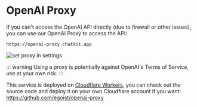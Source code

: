 # OpenAI Proxy

If you can't access the OpenAI API directly (due to firewall or other issues), you can use our OpenAI Proxy to access the API:

```
https://openai-proxy.chatkit.app
```

![set proxy in settings](https://fastly.jsdelivr.net/gh/egoist-bot/images@main/uPic/akACDr.png)

::: warning
Using a proxy is potentially against OpenAI's Terms of Service, use at your own risk.
:::

This service is deployed on [Cloudflare Workers](https://workers.cloudflare.com/), you can check out the source code and deploy it on your own Cloudflare account if you want: https://github.com/egoist/openai-proxy
